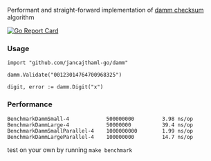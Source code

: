 Performant and straight-forward implementation of [damm checksum](https://en.wikipedia.org/wiki/Damm_algorithm) algorithm

[![Go Report Card](https://goreportcard.com/badge/jancajthaml-go/damm)](https://goreportcard.com/report/jancajthaml-go/damm)

### Usage ###

```
import "github.com/jancajthaml-go/damm"

damm.Validate("00123014764700968325")

digit, error := damm.Digit("x")
```

### Performance ###

```
BenchmarkDammSmall-4            500000000         3.98 ns/op
BenchmarkDammLarge-4            50000000          39.4 ns/op
BenchmarkDammSmallParallel-4    1000000000        1.99 ns/op
BenchmarkDammLargeParallel-4    100000000         14.7 ns/op
```

test on your own by running `make benchmark`
